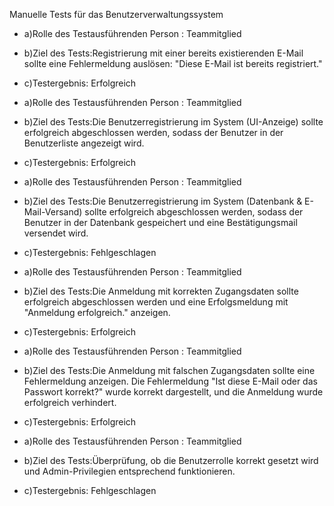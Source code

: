 Manuelle Tests für das Benutzerverwaltungssystem

- a)Rolle des Testausführenden Person : Teammitglied
- b)Ziel des Tests:Registrierung mit einer bereits existierenden E-Mail sollte eine Fehlermeldung auslösen: "Diese E-Mail ist bereits registriert."
- c)Testergebnis: Erfolgreich

- a)Rolle des Testausführenden Person : Teammitglied
- b)Ziel des Tests:Die Benutzerregistrierung im System (UI-Anzeige) sollte erfolgreich abgeschlossen werden, sodass der Benutzer in der Benutzerliste angezeigt wird.
- c)Testergebnis: Erfolgreich

- a)Rolle des Testausführenden Person : Teammitglied
- b)Ziel des Tests:Die Benutzerregistrierung im System (Datenbank & E-Mail-Versand) sollte erfolgreich abgeschlossen werden, sodass der Benutzer in der Datenbank gespeichert und eine Bestätigungsmail versendet wird.
- c)Testergebnis: Fehlgeschlagen

- a)Rolle des Testausführenden Person : Teammitglied
- b)Ziel des Tests:Die Anmeldung mit korrekten Zugangsdaten sollte erfolgreich abgeschlossen werden und eine Erfolgsmeldung mit "Anmeldung erfolgreich." anzeigen.
- c)Testergebnis: Erfolgreich

- a)Rolle des Testausführenden Person : Teammitglied
- b)Ziel des Tests:Die Anmeldung mit falschen Zugangsdaten sollte eine Fehlermeldung anzeigen. Die Fehlermeldung "Ist diese E-Mail oder das Passwort korrekt?" wurde korrekt dargestellt, und die Anmeldung wurde erfolgreich verhindert.
- c)Testergebnis: Erfolgreich

- a)Rolle des Testausführenden Person : Teammitglied
- b)Ziel des Tests:Überprüfung, ob die Benutzerrolle korrekt gesetzt wird und Admin-Privilegien entsprechend funktionieren.
- c)Testergebnis: Fehlgeschlagen




